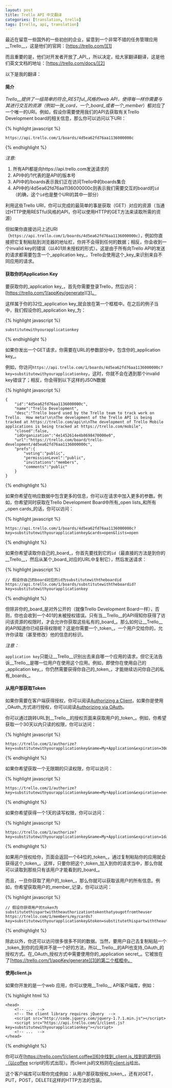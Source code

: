 ```yaml
---
layout: post
title: Trello API 中文翻译
categories: [translation, trello]
tags: [trello, api, translation]
---
```



最近在留意一些国外的一些初创的企业，留意到一个非常不错的任务管理应用__Trello__，这是他们的官网：[https://trello.com/][1]

而且重要的是，他们对开发者开放了_API_，所以决定，给大家翻译翻译，这是他们英文文档的地址：[https://trello.com/docs/][2]

以下是我的翻译：


#### 简介

__Trello__提供了一组简单的符合_RESTful_风格的web API，使得每一样你需要与其进行交互的资源（例如一张_card_，一个_board_或者一个_member_）都对应了一个唯一的URI。例如，假设你需要使用我们的API去获取有关Trello Development board的相关信息，那么你可以访问以下URI：

{% highlight javascript %}

    https://api.trello.com/1/boards/4d5ea62fd76aa1136000000c

{% endhighlight %}

_注意:_

1. 所有API都是向https://api.trello.com发送请求的
2. API中的/1代表的是API的版本号
3. API中的/boards表示我们正在访问Trello中的boards集合
4. API中的/4d5ea62fd76aa1136000000c则表示我们需要交互的board的`id`（的确，这个`id`也是整个URI的其中一部分）

利用这些Trello URI，你可以完成的最简单的事是获取（GET）对应的资源（当通过HTTP使用RESTful风格的API，你可以使用HTTP的GET方法来读取所需的资源）

但如果你直接访问上述URI（`https://api.trello.com/1/boards/4d5ea62fd76aa1136000000c`），例如你直接把它复制粘贴到浏览器的地址栏，你并不会得到任何的数据；相反，你会收到一个invalid key的错误（以401并未授权的形式）。这是由于所有向Trello API的发送的请求都需要包含一个_application key_，Trello会使用这个_key_来识别来自不同应用的请求。


#### 获取你的Application Key

要获取你的_application key_，首先你需要登录Trello，然后访问：[https://trello.com/1/appKey/generate][3]。

这样属于你的32位_application key_就会放在第一个框框中。在之后的例子当中，我们假设你的_application key_为：

{% highlight javascript %}

    substitutewithyourapplicationkey

{% endhighlight %}

如果你发出一个GET请求，你需要在URL的参数部分中，包含你的_application key_。

例如，你访问`https://api.trello.com/1/boards/4d5ea62fd76aa1136000000c?key=substitutewithyourapplicationkey`，这时，你就不会在遇到那个invalid key错误了；相反，你会得到以下这样的JSON数据

{% highlight javascript %}

    {
        "id":"4d5ea62fd76aa1136000000c",
        "name":"Trello Development",
        "desc":"Trello board used by the Trello team to track work on Trello.  How meta!\n\nThe development of the Trello API is being tracked at https://trello.com/api\n\nThe development of Trello Mobile applications is being tracked at https://trello.com/mobile",
        "closed":false,
        "idOrganization":"4e1452614e4b8698470000e0",
        "url":"https://trello.com/board/trello-development/4d5ea62fd76aa1136000000c",
        "prefs":{
            "voting":"public",
            "permissionLevel":"public",
            "invitations":"members",
            "comments":"public"
        }
    }

{% endhighlight %}

如果你希望在响应数据中包含更多的信息，你可以在请求中加入更多的参数。例如，你希望同时获取在Trello Development Board中所有_open lists_和所有_open cards_的话，你可以访问：

{% highlight javascript %}

    https://api.trello.com/1/boards/4d5ea62fd76aa1136000000c?key=substitutewithyourapplicationkey&cards=open&lists=open

{% endhighlight %}

如果你希望读取你自己的_board_，你首先要找到它的`id`（最直接的方法是到你的__Trello__，然后从某个_board_对应的URL中复制它），然后发送请求：

{% highlight javascript %}
    
    // 假设你自己的board对应的id为substitutewiththeboardid
    https://api.trello.com/1/boards/substitutewiththeboardid?key=substitutewithyourapplicationkey

{% endhighlight %}

但除非你的_board_是对外公开的（就像Trello Development Board一样），否则，你也会收到一个401的未被授权错误。只有当__Trello__的API得知你获得了访问该资源的权限时，才会允许你获取这些私有的_board_。那么如何让__Trello__的API知道你已经获得权限呢？这是你需要一个_token_，一个用户交给你的，允许你读取（甚至修改）他的信息的标识。

_注意：_

`application key`只能让__Trello__识别出去来自哪一个应用的请求，但它无法告诉__Trello__是哪一位用户在使用这个应用。例如，即使你在使用自己的_application key_，你仍然需要获得你自己的_token_，才能继续访问你自己的私有_boards_。


#### 从用户那获取Token

如果你需要在客户端获得授权，你可以阅读[Authorizing a Client][4]，如果你是使用_OAuth_方式进行授权，你可以阅读[Authorizing via OAuth][5]。

你可以通过跳转URL到__Trello__的授权页面来获取用户的_token_。例如，你希望获取一个30天以内只读的权限，你可以访问：

{% highlight javascript %}

    https://trello.com/1/authorize?key=substitutewithyourapplicationkey&name=My+Application&expiration=30days&response_type=token

{% endhighlight %}

如果你希望获取一个无限期的只读权限，你可以访问：

{% highlight javascript %}

    https://trello.com/1/authorize?key=substitutewithyourapplicationkey&name=My+Application&expiration=never&response_type=token

{% endhighlight %}

如果你希望获得一个1天的读写权限，你可以访问：

{% highlight javascript %}

    https://trello.com/1/authorize?key=substitutewithyourapplicationkey&name=My+Application&expiration=1day&response_type=token&scope=read,write

{% endhighlight %}

如果用户授权给你，页面会返回一个64位的_token_，通过复制粘贴你的应用就会获得这个_token_。这样，只要你把这个_token_加入到你的请求当中，那么你就可以读取到那些只有该用户才能看到的_board_。

而且，一旦你获取了用户的_token_，那么你就可以获取该用户的所有信息。例如，你希望获取用户的_member_记录，你可以访问：

{% highlight javascript %}

    // 假设你获得用户的token为substitutethispartwiththeauthorizationtokenthatyougotfromtheuser
    https://trello.com/1/members/my/cards?key=substitutewithyourapplicationkey&token=substitutethispartwiththeauthorizationtokenthatyougotfromtheuser

{% endhighlight %}

除此以外，你还可以访问很多很多不同的数据。当然，要用户自己去复制粘贴一个_token_到你的应用并不是一个好的方法，所以__Trello__的API也支持_OAuth_的授权方式。在_OAuth_授权方式中需要使用你的_application secret_。它被放在了[https://trello.com/1/appKey/generate][3]的第二个框框中。


#### 使用client.js

如果你开发的是一个web 应用，你可以使用__Trello__ API客户端库，例如：

{% highlight html %}

    <head>
        <!-- ...  -->
        <!-- The client library requires jQuery  -->
        <script src="http://code.jquery.com/jquery-1.7.1.min.js"></script>
        <script src="https://api.trello.com/1/client.js?key=substitutewithyourapplicationkey"></script>
        <!-- ...  -->
    </head>

{% endhighlight %}

你可以在[https://trello.com/1/client.coffee][6]中找到_client.js_找到的源代码（以coffee script的形式出现）。而client.js的文档则在[client.js][7]给出。

这个客户端库可以帮你完成例如：从用户那获取授权_token_，还有对GET，PUT，POST，DELETE这样的HTTP方法的包装。


[1]: https://trello.com/
[2]: https://trello.com/docs/
[3]: https://trello.com/1/appKey/generate
[4]: https://trello.com/docs/gettingstarted/authorize.html
[5]: https://trello.com/docs/gettingstarted/oauth.html
[6]: https://trello.com/1/client.coffee
[7]: https://trello.com/docs/gettingstarted/clientjs.html